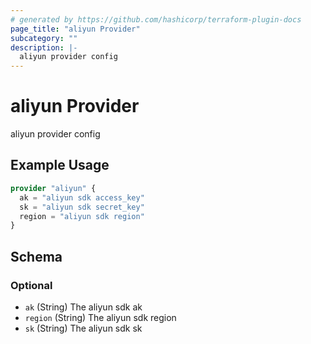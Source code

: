 ```yaml
---
# generated by https://github.com/hashicorp/terraform-plugin-docs
page_title: "aliyun Provider"
subcategory: ""
description: |-
  aliyun provider config
---
```


# aliyun Provider

aliyun provider config

## Example Usage

```terraform
provider "aliyun" {
  ak = "aliyun sdk access_key"
  sk = "aliyun sdk secret_key"
  region = "aliyun sdk region"
}
```

<!-- schema generated by tfplugindocs -->
## Schema

### Optional

- `ak` (String) The aliyun sdk ak
- `region` (String) The aliyun sdk region
- `sk` (String) The aliyun sdk sk
